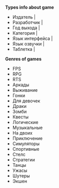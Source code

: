 
**Types info about game**

- Издатель | 
- Разработчик | 
- Год выхода | 
- Категория | 
- Язык интерфейса | 
- Язык озвучки | 
- Таблетка | 


**Genres of games**

- FPS
- RPG
- RTS
- Аркады
- Выживание
- Гонки
- Для девочек
- Драки
- Зомби
- Квесты
- Логические
- Музыкальные
- На двоих
- Приключение
- Симуляторы
- Спортивные
- Стелс
- Стратегии
- Танцы
- Ужасы
- Шутеры
- Экшен